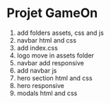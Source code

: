 # Projet GameOn

1. add folders assets, css and js
2. navbar html and css
3. add index.css
4. logo move in assets folder
5. navbar add responsive
6. add navbar js
7. hero section html and css
8. hero responsive
9. modals html and css
